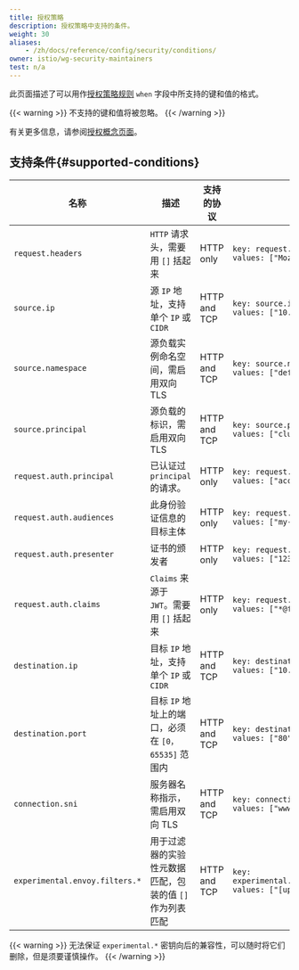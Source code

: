 ```yaml
---
title: 授权策略
description: 授权策略中支持的条件。
weight: 30
aliases:
    - /zh/docs/reference/config/security/conditions/
owner: istio/wg-security-maintainers
test: n/a
---
```


此页面描述了可以用作[授权策略规则](/zh/docs/reference/config/security/authorization-policy/#Rule) `when` 字段中所支持的键和值的格式。

{{< warning >}}
不支持的键和值将被忽略。
{{< /warning >}}

有关更多信息，请参阅[授权概念页面](/zh/docs/concepts/security/#authorization)。

## 支持条件{#supported-conditions}

| 名称 | 描述 | 支持的协议 | 示例 |
|------|-------------|--------------------|---------|
| `request.headers` | `HTTP` 请求头，需要用 `[]` 括起来 | HTTP only | `key: request.headers[User-Agent]`<br/>`values: ["Mozilla/*"]` |
| `source.ip`  | 源 `IP` 地址，支持单个 `IP` 或 `CIDR` | HTTP and TCP | `key: source.ip`<br/>`values: ["10.1.2.3"]` |
| `source.namespace`  | 源负载实例命名空间，需启用双向 TLS | HTTP and TCP | `key: source.namespace`<br/>`values: ["default"]` |
| `source.principal` | 源负载的标识，需启用双向 TLS | HTTP and TCP | `key: source.principal`<br/>`values: ["cluster.local/ns/default/sa/productpage"]` |
| `request.auth.principal` | 已认证过 `principal` 的请求。 | HTTP only | `key: request.auth.principal`<br/>`values: ["accounts.my-svc.com/104958560606"]` |
| `request.auth.audiences` | 此身份验证信息的目标主体 | HTTP only | `key: request.auth.audiences`<br/>`values: ["my-svc.com"]` |
| `request.auth.presenter` | 证书的颁发者 | HTTP only | `key: request.auth.presenter`<br/>`values: ["123456789012.my-svc.com"]` |
| `request.auth.claims` | `Claims` 来源于 `JWT`。需要用 `[]` 括起来 | HTTP only | `key: request.auth.claims[iss]`<br/>`values: ["*@foo.com"]` |
| `destination.ip` | 目标 `IP` 地址，支持单个 `IP` 或 `CIDR` | HTTP and TCP | `key: destination.ip`<br/>`values: ["10.1.2.3", "10.2.0.0/16"]` |
| `destination.port` | 目标 `IP` 地址上的端口，必须在 `[0，65535]` 范围内 | HTTP and TCP | `key: destination.port`<br/>`values: ["80", "443"]` |
| `connection.sni` | 服务器名称指示，需启用双向 TLS | HTTP and TCP | `key: connection.sni`<br/>`values: ["www.example.com"]` |
| `experimental.envoy.filters.*` | 用于过滤器的实验性元数据匹配，包装的值 `[]` 作为列表匹配 | HTTP and TCP | `key: experimental.envoy.filters.network.mysql_proxy[db.table]`<br/>`values: ["[update]"]` |

{{< warning >}}
无法保证 `experimental.*` 密钥向后的兼容性，可以随时将它们删除，但是须要谨慎操作。
{{< /warning >}}
